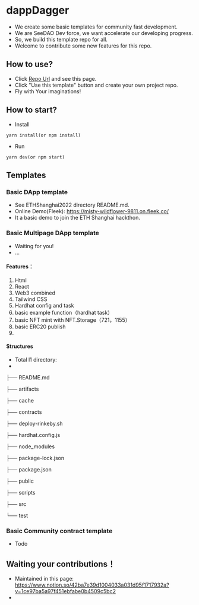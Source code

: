 # dappDagger
+ We create some basic templates for community fast development.
+ We are SeeDAO Dev force, we want accelerate our developing progress.
+ So, we build this template repo for all.
+ Welcome to contribute some new features for this repo.

## How to use?
+ Click [Repo Url](https://github.com/SeeDAO-OpenSource/dappDagger) and see this page.
+ Click "Use this template" button and create your own project repo.
+ Fly with Your imaginations!

## How to start?
+ Install

```
yarn install(or npm install)
```

+ Run

```
yarn dev(or npm start)
```

## Templates
### Basic DApp template
+ See ETHShanghai2022 directory README.md.
+ Online Demo(Fleek): https://misty-wildflower-9811.on.fleek.co/
+ It a basic demo to join the ETH Shanghai hackthon.

### Basic Multipage DApp template
+ Waiting for you!
+ ...
#### Features：

1. Html
2. React
3. Web3 combined
4. Tailwind CSS
5. Hardhat config and task
6. basic example function（hardhat task）
7. basic NFT mint with NFT.Storage（721，1155）
8. basic ERC20 publish
9. 

#### Structures
+ Total l1 directory:
+ 
├── README.md

├── artifacts

├── cache

├── contracts

├── deploy-rinkeby.sh

├── hardhat.config.js

├── node_modules

├── package-lock.json

├── package.json

├── public

├── scripts

├── src

└── test

#### 
### Basic Community contract template
+ Todo

## Waiting your contributions！
+ Maintained in this page: https://www.notion.so/42ba7e39d1004033a031d95f1717932a?v=1ce97ba5a97f451ebfabe0b4509c5bc2
+ 
